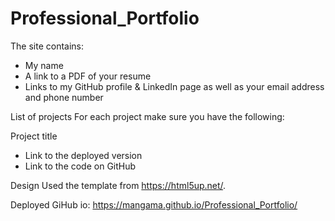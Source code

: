 # Professional_Portfolio

The site contains:
- My name
- A link to a PDF of your resume
- Links to my GitHub profile & LinkedIn page as well as your email address and phone number


List of projects
For each project make sure you have the following:

Project title
- Link to the deployed version
- Link to the code on GitHub





Design
Used the template from https://html5up.net/.

Deployed GiHub io: https://mangama.github.io/Professional_Portfolio/